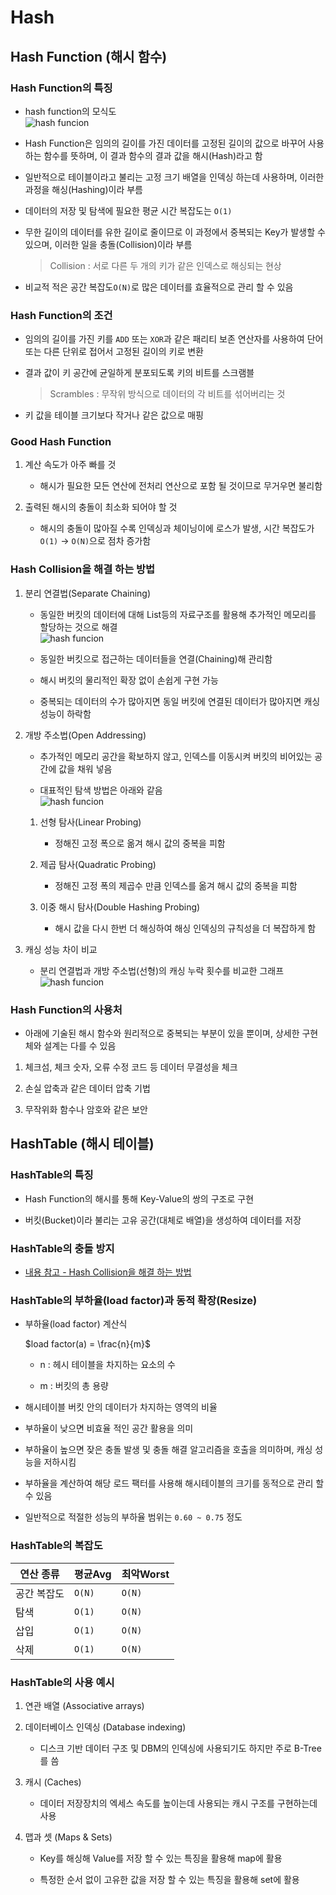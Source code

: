 # Hash

## Hash Function (해시 함수)

### Hash Function의 특징

- hash function의 모식도  
  ![hash funcion](./img/hash_01.png)

- Hash Function은 임의의 길이를 가진 데이터를 고정된 길이의 값으로 바꾸어 사용하는 함수를 뜻하며, 이 결과 함수의 결과 값을 해시(Hash)라고 함

- 일반적으로 테이블이라고 불리는 고정 크기 배열을 인덱싱 하는데 사용하며, 이러한 과정을 해싱(Hashing)이라 부름

- 데이터의 저장 및 탐색에 필요한 평균 시간 복잡도는 `O(1)`

- 무한 길이의 데이터를 유한 길이로 줄이므로 이 과정에서 중복되는 Key가 발생할 수 있으며, 이러한 일을 충돌(Collision)이라 부름

  > Collision : 서로 다른 두 개의 키가 같은 인덱스로 해싱되는 현상

- 비교적 적은 공간 복잡도`O(N)`로 많은 데이터를 효율적으로 관리 할 수 있음

### Hash Function의 조건

- 임의의 길이를 가진 키를 `ADD` 또는 `XOR`과 같은 패리티 보존 연산자를 사용하여 단어 또는 다른 단위로 접어서 고정된 길이의 키로 변환

- 결과 값이 키 공간에 균일하게 분포되도록 키의 비트를 스크램블

  > Scrambles : 무작위 방식으로 데이터의 각 비트를 섞어버리는 것

- 키 값을 테이블 크기보다 작거나 같은 값으로 매핑

### Good Hash Function

1. 계산 속도가 아주 빠를 것

   - 해시가 필요한 모든 연산에 전처리 연산으로 포함 될 것이므로 무거우면 불리함

1. 출력된 해시의 충돌이 최소화 되어야 할 것

   - 해시의 충돌이 많아질 수록 인덱싱과 체이닝이에 로스가 발생, 시간 복잡도가 `O(1)` -> `O(N)`으로 점차 증가함

### Hash Collision을 해결 하는 방법

1. 분리 연결법(Separate Chaining)

   - 동일한 버킷의 데이터에 대해 List등의 자료구조를 활용해 추가적인 메모리를 할당하는 것으로 해결  
     ![hash funcion](./img/hash_02.png)

   - 동일한 버킷으로 접근하는 데이터들을 연결(Chaining)해 관리함

   - 해시 버킷의 물리적인 확장 없이 손쉽게 구현 가능

   - 중복되는 데이터의 수가 많아지면 동일 버킷에 연결된 데이터가 많아지면 캐싱 성능이 하락함

1. 개방 주소법(Open Addressing)

   - 추가적인 메모리 공간을 확보하지 않고, 인덱스를 이동시켜 버킷의 비어있는 공간에 값을 채워 넣음

   - 대표적인 탐색 방법은 아래와 같음  
     ![hash funcion](./img/hash_03.png)

   1. 선형 탐사(Linear Probing)

      - 정해진 고정 폭으로 옮겨 해시 값의 중복을 피함

   1. 제곱 탐사(Quadratic Probing)

      - 정해진 고정 폭의 제곱수 만큼 인덱스를 옮겨 해시 값의 중복을 피함

   1. 이중 해시 탐사(Double Hashing Probing)

      - 해시 값을 다시 한번 더 해싱하여 해싱 인덱싱의 규칙성을 더 복잡하게 함

1. 캐싱 성능 차이 비교

   - 분리 연결법과 개방 주소법(선형)의 캐싱 누락 횟수를 비교한 그래프  
     ![hash funcion](./img/hash_04.png)

### Hash Function의 사용처

- 아래에 기술된 해시 함수와 원리적으로 중복되는 부분이 있을 뿐이며, 상세한 구현체와 설계는 다를 수 있음

1. 체크섬, 체크 숫자, 오류 수정 코드 등 데이터 무결성을 체크

1. 손실 압축과 같은 데이터 압축 기법

1. 무작위화 함수나 암호와 같은 보안

## HashTable (해시 테이블)

### HashTable의 특징

- Hash Function의 해시를 통해 Key-Value의 쌍의 구조로 구현

- 버킷(Bucket)이라 불리는 고유 공간(대체로 배열)을 생성하여 데이터를 저장

### HashTable의 충돌 방지

- [내용 참고 - Hash Collision을 해결 하는 방법](#hash-collision을-해결-하는-방법)

### HashTable의 부하율(load factor)과 동적 확장(Resize)

- 부하율(load factor) 계산식

  $load factor(a) = \frac{n}{m}$

  - n : 헤시 테이블을 차지하는 요소의 수

  - m : 버킷의 총 용량

- 해시테이블 버킷 안의 데이터가 차지하는 영역의 비율

- 부하율이 낮으면 비효율 적인 공간 활용을 의미

- 부하율이 높으면 잦은 충돌 발생 및 충돌 해결 알고리즘을 호출을 의미하며, 캐싱 성능을 저하시킴

- 부하율을 계산하여 해당 로드 팩터를 사용해 해시테이블의 크기를 동적으로 관리 할 수 있음

- 일반적으로 적절한 성능의 부하율 범위는 `0.60 ~ 0.75` 정도

### HashTable의 복잡도

| 연산 종류   | 평균Avg | 최악Worst |
| ----------- | ------- | --------- |
| 공간 복잡도 | `O(N)`  | `O(N)`    |
| 탐색        | `O(1)`  | `O(N)`    |
| 삽입        | `O(1)`  | `O(N)`    |
| 삭제        | `O(1)`  | `O(N)`    |

### HashTable의 사용 예시

1. 연관 배열 (Associative arrays)

1. 데이터베이스 인덱싱 (Database indexing)

   - 디스크 기반 데이터 구조 및 DBM의 인덱싱에 사용되기도 하지만 주로 B-Tree를 씀

1. 캐시 (Caches)

   - 데이터 저장장치의 엑세스 속도를 높이는데 사용되는 캐시 구조를 구현하는데 사용

1. 맵과 셋 (Maps & Sets)

   - Key를 해싱해 Value를 저장 할 수 있는 특징을 활용해 map에 활용

   - 특정한 순서 없이 고유한 값을 저장 할 수 있는 특징을 활용해 set에 활용
